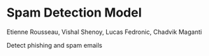 # Spam Detection Model
Etienne Rousseau, Vishal Shenoy, Lucas Fedronic, Chadvik Maganti

Detect phishing and spam emails
